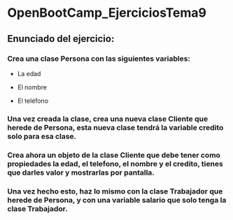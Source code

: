 # OpenBootCamp_EjerciciosTema9

## Enunciado del ejercicio:

### Crea una clase Persona con las siguientes variables:

* La edad

* El nombre

* El teléfono

### Una vez creada la clase, crea una nueva clase Cliente que herede de Persona, esta nueva clase tendrá la variable credito solo para esa clase.

### Crea ahora un objeto de la clase Cliente que debe tener como propiedades la edad, el telefono, el nombre y el credito, tienes que darles valor y mostrarlas por pantalla.

### Una vez hecho esto, haz lo mismo con la clase Trabajador que herede de Persona, y con una variable salario que solo tenga la clase Trabajador.
